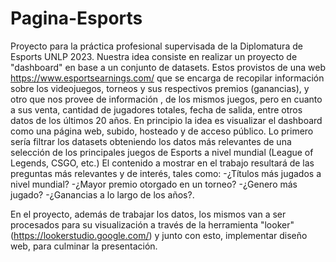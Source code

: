 # Pagina-Esports
Proyecto para la práctica profesional supervisada de la Diplomatura de Esports UNLP 2023.
 Nuestra idea consiste en realizar un proyecto de "dashboard" en base a un conjunto de datasets. Estos provistos de una web https://www.esportsearnings.com/ que se encarga de
recopilar información sobre los videojuegos, torneos y sus respectivos premios (ganancias), y otro que nos provee de información , de los mismos juegos, pero en cuanto a sus venta, cantidad de jugadores totales, fecha de salida, entre otros datos
de los últimos 20 años.
En principio la idea es visualizar el dashboard como una página web, subido, hosteado y de acceso público.
Lo primero sería filtrar los datasets obteniendo los datos más relevantes de una selección de los principales juegos de Esports a nivel mundial (League of Legends, CSGO, etc.)
El contenido a mostrar en el trabajo resultará de las preguntas más relevantes y de interés, tales como:
-¿Títulos más jugados a nivel mundial?
-¿Mayor premio otorgado en un torneo?
-¿Genero más jugado?
-¿Ganancias a lo largo de los años?.

En el proyecto, además de trabajar los datos, los mismos van a ser procesados para su visualización a través de la herramienta "looker" (https://lookerstudio.google.com/) y junto con esto, implementar diseño web, para culminar la presentación.
